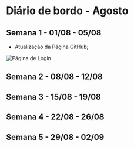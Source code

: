 # Diário de bordo - Agosto



## Semana 1 - 01/08 - 05/08
- Atualização da Página GitHub;
 
![Página de Login](TCC/PrintLogins.jpg)


## Semana 2 - 08/08 - 12/08


## Semana 3 - 15/08 - 19/08


## Semana 4 - 22/08 - 26/08



## Semana 5 - 29/08 - 02/09


